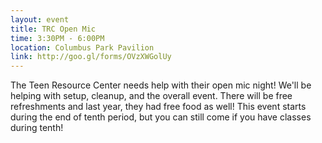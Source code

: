 ```yaml
---
layout: event
title: TRC Open Mic
time: 3:30PM - 6:00PM
location: Columbus Park Pavilion
link: http://goo.gl/forms/OVzXWGolUy
---
```

The Teen Resource Center needs help with their open mic night! We'll be helping with setup, cleanup, and the overall event. There will be free refreshments and last year, they had free food as well! This event starts during the end of tenth period, but you can still come if you have classes during tenth!